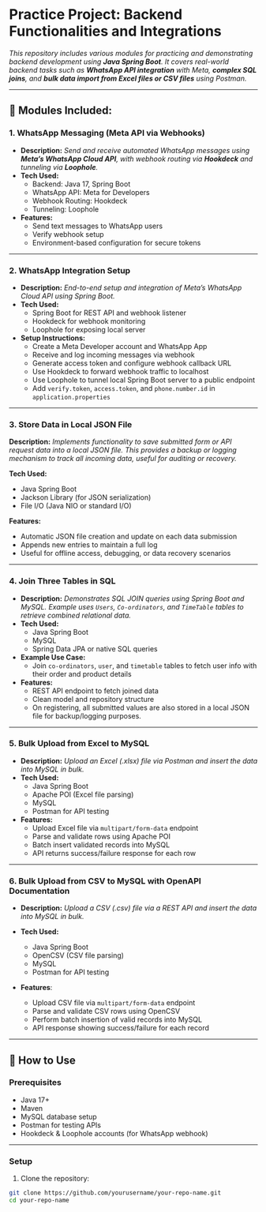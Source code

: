 # Practice Project: Backend Functionalities and Integrations

*This repository includes various modules for practicing and demonstrating backend development using **Java Spring Boot**. It covers real-world backend tasks such as **WhatsApp API integration** with Meta, **complex SQL joins**, and **bulk data import from Excel files or CSV files** using Postman.*

---

## 🚀 Modules Included:

### 1. WhatsApp Messaging (Meta API via Webhooks)
- **Description:** *Send and receive automated WhatsApp messages using **Meta’s WhatsApp Cloud API**, with webhook routing via **Hookdeck** and tunneling via **Loophole**.*
- **Tech Used:** 
  - Backend: Java 17, Spring Boot  
  - WhatsApp API: Meta for Developers  
  - Webhook Routing: Hookdeck  
  - Tunneling: Loophole
- **Features:**
  - Send text messages to WhatsApp users
  - Verify webhook setup
  - Environment-based configuration for secure tokens

---

### 2. WhatsApp Integration Setup
- **Description:** *End-to-end setup and integration of Meta’s WhatsApp Cloud API using Spring Boot.*
- **Tech Used:** 
  - Spring Boot for REST API and webhook listener  
  - Hookdeck for webhook monitoring  
  - Loophole for exposing local server
- **Setup Instructions:**
  - Create a Meta Developer account and WhatsApp App
  - Receive and log incoming messages via webhook
  - Generate access token and configure webhook callback URL
  - Use Hookdeck to forward webhook traffic to localhost
  - Use Loophole to tunnel local Spring Boot server to a public endpoint
  - Add `verify.token`, `access.token`, and `phone.number.id` in `application.properties`

---

### 3. Store Data in Local JSON File
**Description:** *Implements functionality to save submitted form or API request data into a local JSON file. This provides a backup or logging mechanism to track all incoming data, useful for auditing or recovery.*

**Tech Used:**
 - Java Spring Boot
 - Jackson Library (for JSON serialization)
 - File I/O (Java NIO or standard I/O)

**Features:**
 - Automatic JSON file creation and update on each data submission
 - Appends new entries to maintain a full log
 - Useful for offline access, debugging, or data recovery scenarios

---

### 4. Join Three Tables in SQL
- **Description:** *Demonstrates SQL JOIN queries using Spring Boot and MySQL. Example uses `Users`, `Co-ordinators`, and `TimeTable` tables to retrieve combined relational data.*
- **Tech Used:** 
  - Java Spring Boot  
  - MySQL  
  - Spring Data JPA or native SQL queries
- **Example Use Case:**
  - Join `co-ordinators`, `user`, and `timetable` tables to fetch user info with their order and product details
- **Features:**
  - REST API endpoint to fetch joined data
  - Clean model and repository structure
  - On registering, all submitted values are also stored in a local JSON file for backup/logging purposes.

---

### 5. Bulk Upload from Excel to MySQL
- **Description:** *Upload an Excel (.xlsx) file via Postman and insert the data into MySQL in bulk.*
- **Tech Used:** 
  - Java Spring Boot  
  - Apache POI (Excel file parsing)  
  - MySQL  
  - Postman for API testing
- **Features:**
  - Upload Excel file via `multipart/form-data` endpoint
  - Parse and validate rows using Apache POI
  - Batch insert validated records into MySQL
  - API returns success/failure response for each row

---

 ### 6. Bulk Upload from CSV to MySQL with OpenAPI Documentation
 - **Description:** *Upload a CSV (.csv) file via a REST API and insert the data into MySQL in bulk.*
 - **Tech Used:**
    - Java Spring Boot
    - OpenCSV (CSV file parsing)
    - MySQL
    - Postman for API testing

 - **Features**:
    - Upload CSV file via `multipart/form-data` endpoint
    - Parse and validate CSV rows using OpenCSV
    - Perform batch insertion of valid records into MySQL
    - API response showing success/failure for each record

---

## 🧪 How to Use

### Prerequisites
- Java 17+
- Maven
- MySQL database setup
- Postman for testing APIs
- Hookdeck & Loophole accounts (for WhatsApp webhook)

---

### Setup

1. Clone the repository:
```bash
git clone https://github.com/yourusername/your-repo-name.git
cd your-repo-name
